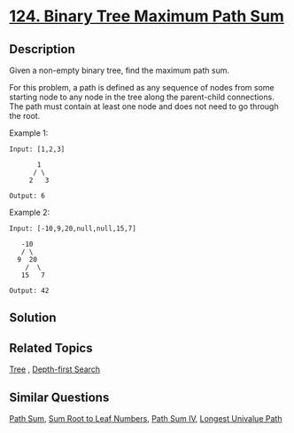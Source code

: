 # [124. Binary Tree Maximum Path Sum](https://leetcode.com/problems/binary-tree-maximum-path-sum)

## Description

Given a non-empty binary tree, find the maximum path sum.

For this problem, a path is defined as any sequence of nodes from some starting node to any node in the tree along the parent-child connections. The path must contain at least one node and does not need to go through the root.

Example 1:

```
Input: [1,2,3]

       1
      / \
     2   3

Output: 6
```

Example 2:

```
Input: [-10,9,20,null,null,15,7]

   -10
   / \
  9  20
    /  \
   15   7

Output: 42
```

## Solution



## Related Topics

[Tree](https://leetcode.com/tag/tree/) , [Depth-first Search](https://leetcode.com/tag/depth-first-search/) 

## Similar Questions

[Path Sum](https://leetcode.com/problems/path-sum/), [Sum Root to Leaf Numbers](https://leetcode.com/problems/sum-root-to-leaf-numbers/), [Path Sum IV](https://leetcode.com/problems/path-sum-iv/), [Longest Univalue Path](https://leetcode.com/problems/longest-univalue-path/)
